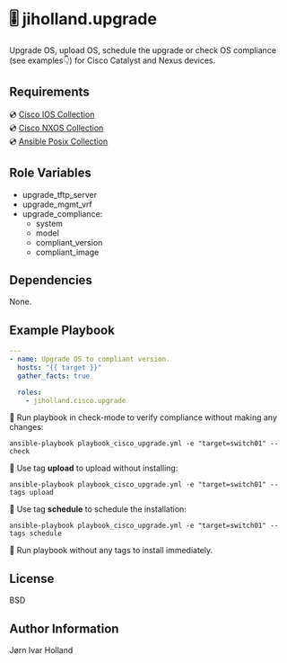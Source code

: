 🎚️ jiholland.upgrade
====================

Upgrade OS, upload OS, schedule the upgrade or check OS compliance (see examples👇) for Cisco Catalyst and Nexus devices.

Requirements
------------

💿 [Cisco IOS Collection](https://galaxy.ansible.com/cisco/ios) <br>
💿 [Cisco NXOS Collection](https://galaxy.ansible.com/cisco/nxos) <br>
💿 [Ansible Posix Collection](https://galaxy.ansible.com/ansible/posix) <br>

Role Variables
--------------

- upgrade\_tftp\_server
- upgrade\_mgmt\_vrf
- upgrade\_compliance:
  - system
  - model
  - compliant\_version
  - compliant\_image

Dependencies
------------

None.

Example Playbook
----------------
```YAML
---
- name: Upgrade OS to compliant version.
  hosts: "{{ target }}"
  gather_facts: true

  roles:
    - jiholland.cisco.upgrade
```
🧪 Run playbook in check-mode to verify compliance without making any changes:

    ansible-playbook playbook_cisco_upgrade.yml -e "target=switch01" --check

🌱 Use tag **upload** to upload without installing:

    ansible-playbook playbook_cisco_upgrade.yml -e "target=switch01" --tags upload

📅 Use tag **schedule** to schedule the installation:

    ansible-playbook playbook_cisco_upgrade.yml -e "target=switch01" --tags schedule

💯 Run playbook without any tags to install immediately.


License
-------

BSD

Author Information
------------------

Jørn Ivar Holland
